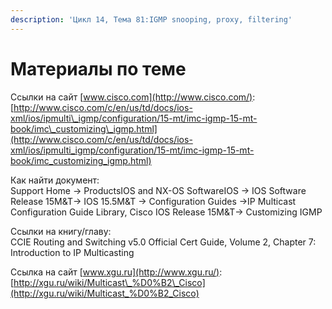 ```yaml
---
description: 'Цикл 14, Тема 81:IGMP snooping, proxy, filtering'
---
```


# Материалы по теме

Ссылки на сайт [www.cisco.com](http://www.cisco.com/):  
[http://www.cisco.com/c/en/us/td/docs/ios-xml/ios/ipmulti\_igmp/configuration/15-mt/imc-igmp-15-mt-book/imc\_customizing\_igmp.html](http://www.cisco.com/c/en/us/td/docs/ios-xml/ios/ipmulti_igmp/configuration/15-mt/imc-igmp-15-mt-book/imc_customizing_igmp.html)

Как найти документ:  
Support Home → ProductsIOS and NX-OS SoftwareIOS → IOS Software Release 15M&T→ IOS 15.5M&T → Configuration Guides →IP Multicast Configuration Guide Library, Cisco IOS Release 15M&T→ Customizing IGMP

Ссылки на книгу/главу:  
CCIE Routing and Switching v5.0 Official Cert Guide, Volume 2, Chapter 7: Introduction to IP Multicasting

Ссылка на сайт [www.xgu.ru](http://www.xgu.ru/):  
[http://xgu.ru/wiki/Multicast\_%D0%B2\_Cisco](http://xgu.ru/wiki/Multicast_%D0%B2_Cisco)

